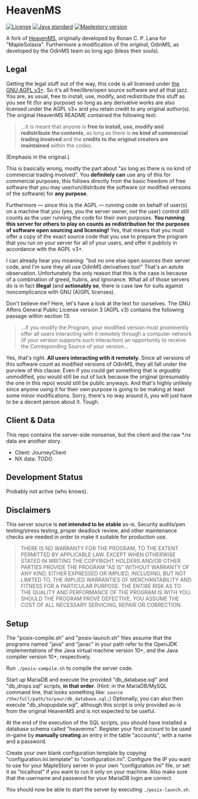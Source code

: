 # HeavenMS

[![License](https://img.shields.io/badge/license-AGPL%20v3%2B-brightgreen.svg)](https://www.gnu.org/licenses/agpl-3.0.html)
[![Java standard](https://img.shields.io/badge/Java-10+-blue.svg)](https://en.wikipedia.org/wiki/Java_version_history#Java_SE_10)
[![Maplestory version](https://img.shields.io/badge/Maplestory-GMS_v83-orange.svg)](https://en.wikipedia.org/wiki/MapleStory)

A fork of [HeavenMS](https://github.com/ronancpl/HeavenMS), originally
developed by Ronan C. P. Lana for "MapleSolaxia". Furthermore a modification of
the *original*, OdinMS, as developed by the OdinMS team so long ago (bless
their souls).

## Legal

Getting the legal stuff out of the way, this code is all licensed under
[the GNU AGPL v3+](https://www.gnu.org/licenses/agpl-3.0.en.html). So it's all
free/libre/open source software and all that jazz. You are, as usual, free to
install, use, modify, and redistribute this stuff as you see fit (for any
purpose) so long as any derivative works are also licensed under the AGPL v3+
and you retain credit to any original author(s). The original HeavenMS README
contained the following text:

> ...it is meant that anyone is **free to install, use, modify and**
> **redistribute the contents**, as long as there is **no kind of commercial**
> **trading involved** and the **credits to the original creators are**
> **maintained** within the codes.

(Emphasis in the original.)

This is basically wrong, mostly the part about "as long as there is no kind of
commercial trading involved". You **definitely can** use any of this for
commercial purposes; this follows directly from the basic freedom of free
software that you may use/run/distribute the software (or modified versions of
the software) for **any purpose**.

Furthermore &mdash; since this is the AGPL &mdash; running code on behalf of
user(s) on a machine that you (yes, you the server owner, *not* the user)
control still counts as the user running the code for their own purposes.
**You running this server for others to play on counts as redistribution for**
**the purposes of software open sourcing and licensing!** Yes, that means that
you must offer a copy of the exact source code that you use to prepare the
program that you run on your server for all of your users, and offer it
publicly in accordance with the AGPL v3+.

I can already hear you moaning: "but no one else open sources their server
code, and I'm sure they all use OdinMS derivatives too!" That's an astute
observation. Unfortunately the only reason that this is the case is because of
a combination of greed, hubris, and ignorance. What all of those servers do is
in fact **illegal** (and **actionably so**, there is case law for suits against
noncomplicance with GNU (A)GPL licenses).

Don't believe me? Here, let's have a look at the text for ourselves. The GNU
Affero General Public License version 3 (AGPL v3) contains the following
passage within section 13:

> ...if you modify the Program, your modified version must prominently offer
> all users interacting with it remotely through a computer network (if your
> version supports such interaction) an opportunity to receive the
> Corresponding Source of your version...

Yes, that's right. **All users interacting with it remotely.** Since all
versions of this software count as modified versions of OdinMS, they all fall
under the purview of this clause. Even if you could get something that is
*arguably* unmodified, you would still be out of luck because the original
(presumably the one in this repo) would still be public anyways. And that's
highly unlikely since anyone using it for their own purpose is going to be
making at least some minor modifications. Sorry, there's no way around it, you
will just have to be a decent person about it. Tough.

## Client & Data

This repo contains the server-side nonsense, but the client and the raw \*.nx
data are another story.

* Client: JourneyClient
* NX data: TODO

## Development Status

Probably not active (who knows).

## Disclaimers

This server source is **not intended to be stable** as-is. Security audits/pen
testing/stress testing, proper deadlock review, and other maintenance checks
are needed in order to make it suitable for production use.

> THERE IS NO WARRANTY FOR THE PROGRAM, TO THE EXTENT PERMITTED BY APPLICABLE
> LAW. EXCEPT WHEN OTHERWISE STATED IN WRITING THE COPYRIGHT HOLDERS AND/OR
> OTHER PARTIES PROVIDE THE PROGRAM "AS IS" WITHOUT WARRANTY OF ANY KIND,
> EITHER EXPRESSED OR IMPLIED, INCLUDING, BUT NOT LIMITED TO, THE IMPLIED
> WARRANTIES OF MERCHANTABILITY AND FITNESS FOR A PARTICULAR PURPOSE. THE
> ENTIRE RISK AS TO THE QUALITY AND PERFORMANCE OF THE PROGRAM IS WITH YOU.
> SHOULD THE PROGRAM PROVE DEFECTIVE, YOU ASSUME THE COST OF ALL NECESSARY
> SERVICING, REPAIR OR CORRECTION.

## Setup

The "posix-compile.sh" and "posix-launch.sh" files assume that the programs
named "java" and "javac" in your path refer to the OpenJDK implementations of
the Java virtual machine version 10+, and the Java compiler version 10+,
respectively.

Run `./posix-compile.sh` to compile the server code.

Start up MariaDB and execute the provided "db_database.sql" and "db_drops.sql"
scripts, **in that order**. (Hint: in the MariaDB/MySQL command line, that
looks something like: `source /the/full/path/to/your/db_database.sql;`)
Optionally, you can also then execute "db_shopupdate.sql", although this script
is only provided as-is from the original HeavenMS and is not expected to be
useful.

At the end of the execution of the SQL scripts, you should have installed a
database schema called "heavenms". Register your first account to be used
in-game by **manually creating** an entry in the table "accounts", with a name
and a password.

Create your own blank configuration template by copying
"configuration.ini.template" to "configuration.ini". Configure the IP you want
to use for your MapleStory server in your own "configuration.ini" file, or set
it as "localhost" if you want to run it only on your machine. Also make sure
that the username and password for your MariaDB login are correct.

You should now be able to start the server by executing `./posix-launch.sh`.
